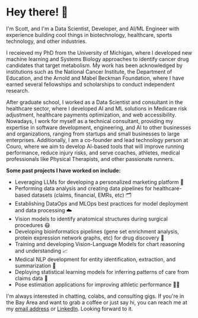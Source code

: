 # Hey there! 👋

I'm Scott, and I'm a Data Scientist, Developer, and AI/ML Engineer with experience building cool things in biotechnology, healthcare, sports technology, and other industries. 

I receieved my PhD from the University of Michigan, where I developed new machine learning and Systems Biology approaches to identify cancer drug candidates that target metabolism. My work has been acknowledged by institutions such as the National Cancer Institute, the Department of Education, and the Arnold and Mabel Beckman Foundation, where I have earned several fellowships and scholarships to conduct independent research. 
    
After graduate school, I worked as a Data Scientist and consultant in the healthcare sector, where I developed AI and ML solutions in Medicare risk adjustment, healthcare payments optimization, and web accessibility. Nowadays, I work for myself as a technical consultant, providing my expertise in software development, engineering, and AI to other businesses and organizations, ranging from startups and small businesses to large enterprises. Additionally, I am a co-founder and lead technology person at Couro, where we aim to develop AI-based tools that will improve running performance, reduce injury risks, and serve coaches, athletes, medical professionals like Physical Therapists, and other passionate runners.

**Some past projects I have worked on include:**
* Leveraging LLMs for developing a personalized marketing platform 📧
* Performing data analysis and creating data pipelines for healthcare-based datasets (claims, financial, EMRs, etc) 🗂️
* Establishing DataOps and MLOps best practices for model deployment and data processing ☁️
* Vision models to identify anatomical structures during surgical procedures 😷
* Developing bioinformatics pipelines (gene set enrichment analysis, protein expression network graphs, etc) for drug discovery 💊
* Training and developing Vision-Language Models for chart reasoning and understanding 📈 
* Medical NLP development for entity identification, extraction, and summarization 📄
* Deploying statistical learning models for inferring patterns of care from claims data 🏥
* Pose estimation applications for improving athletic performance 🏃‍♀️

I'm always interested in chatting, colabs, and consulting gigs. If you're in the Bay Area and want to grab a coffee or just say hi, you can reach me at my [email address](admin@torchstack.ai) or [LinkedIn](https://www.linkedin.com/in/scottcampit/). Looking forward to it.
